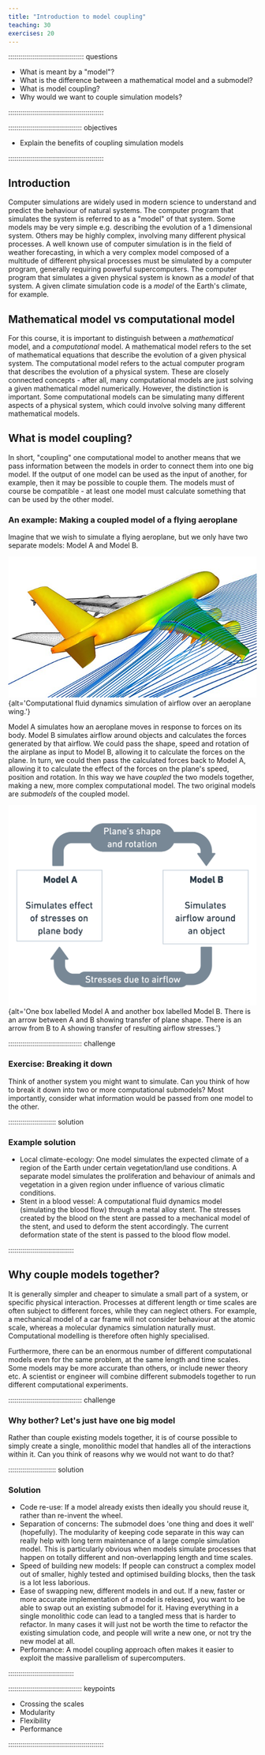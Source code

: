 ```yaml
---
title: "Introduction to model coupling"
teaching: 30
exercises: 20
---
```


:::::::::::::::::::::::::::::::::::::: questions 

- What is meant by a "model"?
- What is the difference between a mathematical model and a submodel?
- What is model coupling?
- Why would we want to couple simulation models?

::::::::::::::::::::::::::::::::::::::::::::::::

::::::::::::::::::::::::::::::::::::: objectives

- Explain the benefits of coupling simulation models

::::::::::::::::::::::::::::::::::::::::::::::::

## Introduction
Computer simulations are widely used in modern science to understand and predict the behaviour of natural systems. The computer program that simulates the system is referred to as a "model" of that system. Some models may be very simple e.g. describing the evolution of a 1 dimensional system. Others may be highly complex, involving many different physical processes. A well known use of computer simulation is in the field of weather forecasting, in which a very complex model composed of a multitude of different physical processes must be simulated by a computer program, generally requiring powerful supercomputers. The computer program that simulates a given physical system is known as a _model_ of that system. A given climate simulation code is a _model_ of the Earth's climate, for example.

## Mathematical model vs computational model
For this course, it is important to distinguish between a _mathematical_ model, and a _computational_ model.
A mathematical model refers to the set of mathematical equations that describe the evolution of a given physical system.
The computational model refers to the actual computer program that describes the evolution of a physical system.
These are closely connected concepts - after all, many computational models are just solving a given mathematical model numerically. However, the distinction is important. Some computational models can be simulating many different aspects of a physical system, which could involve solving many different mathematical models.

## What is model coupling?
In short, "coupling" one computational model to another means that we pass information between the models in order to connect them into one big model. If the output of one model can be used as the input of another, for example, then it may be possible to couple them. The models must of course be compatible - at least one model must calculate something that can be used by the other model.

### An example: Making a coupled model of a flying aeroplane

Imagine that we wish to simulate a flying aeroplane, but we only have two separate models: Model A and Model B.

![Computational fluid dynamics solver applied to A380 aircraft. (Image: DLR, CC-BY 3.0) ](../fig/640px-DLR_2007_A380_sim_hires.jpg){alt='Computational fluid dynamics simulation of airflow over an aeroplane wing.'}

Model A simulates how an aeroplane moves in response to forces on its body.
Model B simulates airflow around objects and calculates the forces generated by that airflow.
We could pass the shape, speed and rotation of the airplane as input to Model B, allowing it to calculate the forces on the plane.
In turn, we could then pass the calculated forces back to Model A, allowing it to calculate the effect of the forces on the plane's speed, position and rotation.
In this way we have _coupled_ the two models together, making a new, more complex computational model. The two original models are _submodels_ of the coupled model.

![Models A and B for the plane coupling example](../fig/ep01-plane-model-coupling.png){alt='One box labelled Model A and another box labelled Model B. There is an arrow between A and B showing transfer of plane shape. There is an arrow from B to A showing transfer of resulting airflow stresses.'}


::::::::::::::::::::::::::::::::::::: challenge 

### Exercise: Breaking it down
Think of another system you might want to simulate.
Can you think of how to break it down into two or more computational submodels?
Most importantly, consider what information would be passed from one model to the other.

:::::::::::::::::::::::: solution 

### Example solution

- Local climate-ecology: One model simulates the expected climate of a region of the Earth under certain vegetation/land use conditions. A separate model simulates the proliferation and behaviour of animals and vegetation in a given region under influence of various climatic conditions.
- Stent in a blood vessel: A computational fluid dynamics model (simulating the blood flow) through a metal alloy stent. The stresses created by the blood on the stent are passed to a mechanical model of the stent, and used to deform the stent accordingly. The current deformation state of the stent is passed to the blood flow model.

:::::::::::::::::::::::::::::::::


## Why couple models together?
It is generally simpler and cheaper to simulate a small part of a system, or specific physical interaction. Processes at different length or time scales are often subject to different forces, while they can neglect others. For example, a mechanical model of a car frame will not consider behaviour at the atomic scale, whereas a molecular dynamics simulation naturally must. Computational modelling is therefore often highly specialised.

Furthermore, there can be an enormous number of different computational models even for the same problem, at the same length and time scales. Some models may be more accurate than others, or include newer theory etc. A scientist or engineer will combine different submodels together to run different computational experiments.

::::::::::::::::::::::::::::::::::::: challenge 

### Why bother? Let's just have one big model
Rather than couple existing models together, it is of course possible to simply create a single, monolithic model that handles all of the interactions within it. Can you think of reasons why we would not want to do that?

:::::::::::::::::::::::: solution 

### Solution
- Code re-use: If a model already exists then ideally you should reuse it, rather than re-invent the wheel.
- Separation of concerns: The submodel does 'one thing and does it well' (hopefully). The modularity of keeping code separate in this way can really help with long term maintenance of a large comple simulation model. This is particularly obvious when models simulate processes that happen on totally different and non-overlapping length and time scales.
- Speed of building new models: If people can construct a complex model out of smaller, highly tested and optimised building blocks, then the task is a lot less laborious.
- Ease of swapping new, different models in and out. If a new, faster or more accurate implementation of a model is released, you want to be able to swap out an existing submodel for it. Having everything in a single monolithic code can lead to a tangled mess that is harder to refactor. In many cases it will just not be worth the time to refactor the existing simulation code, and people will write a new one, or not try the new model at all.
- Performance: A model coupling approach often makes it easier to exploit the massive parallelism of supercomputers.

:::::::::::::::::::::::::::::::::


::::::::::::::::::::::::::::::::::::: keypoints 

- Crossing the scales
- Modularity
- Flexibility
- Performance

::::::::::::::::::::::::::::::::::::::::::::::::

[r-markdown]: https://rmarkdown.rstudio.com/
